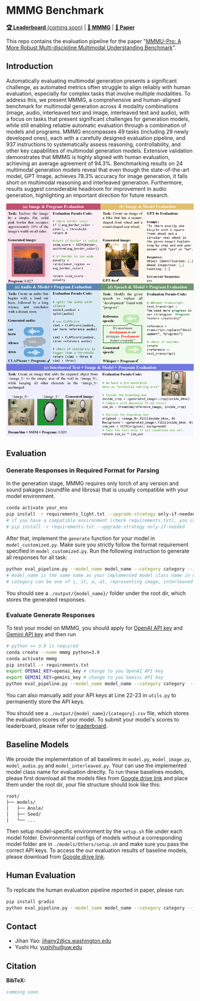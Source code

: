 # MMMG Benchmark

[**🏆 Leaderboard** (coming soon)]() | [**🤗 MMMG**](https://huggingface.co/datasets/UW-FMRL2/MMMG) | [**📖 Paper**]()

This repo contains the evaluation pipeline for the paper "[MMMU-Pro: A More Robust Multi-discipline Multimodal Understanding Benchmark]()".

[//]: # (## 🔔News)

[//]: # ()
[//]: # (- **🔥[2024-09-05] Introducing [MMMU-Pro]&#40;https://arxiv.org/abs/2409.02813&#41;, a robust version of MMMU benchmark for multimodal AI evaluation! 🚀**)

[//]: # (- **🚀[2024-01-31]: We added Human Expert performance on the [Leaderboard]&#40;https://mmmu-benchmark.github.io/#leaderboard&#41;!🌟**)

[//]: # (- **🔥[2023-12-04]: Our evaluation server for test set is now availble on [EvalAI]&#40;https://eval.ai/web/challenges/challenge-page/2179/overview&#41;. We welcome all submissions and look forward to your participation! 😆**)

## Introduction

Automatically evaluating multimodal generation presents a significant challenge, as automated metrics often struggle to align reliably with human evaluation, especially for complex tasks that involve multiple modalities. To address this, we present MMMG, a comprehensive and human-aligned benchmark for multimodal generation across 4 modality combinations (image, audio, interleaved text and image, interleaved text and audio), with a focus on tasks that present significant challenges for generation models, while still enabling reliable automatic evaluation through a combination of models and programs. MMMG encompasses 49 tasks (including 29 newly developed ones), each with a carefully designed evaluation pipeline, and 937 instructions to systematically assess reasoning, controllability, and other key capabilities of multimodal generation models. Extensive validation demonstrates that MMMG is highly aligned with human evaluation, achieving an average agreement of 94.3%. Benchmarking results on 24 multimodal generation models reveal that even though the state-of-the-art model, GPT Image, achieves 78.3% accuracy for image generation, it falls short on multimodal reasoning and interleaved generation. Furthermore, results suggest considerable headroom for improvement in audio generation, highlighting an important direction for future research.

![Alt text](assets/main.png)

## Evaluation
### Generate Responses in Required Format for Parsing
In the generation stage, MMMG requires only torch of any version and sound pakages (soundfile and librosa) that is usually compatible with your model environment. 
```bash
conda activate your_env
pip install -r requirements_light.txt --upgrade-strategy only-if-needed
# if you have a compatible environment (check requirements.txt), you can have a single conda evaluation environment for both generation and evaluation by running the following command in your model's environment:
# pip install -r requirements.txt --upgrade-strategy only-if-needed
```
After that, implement the `generate` function for your model in `model_customized.py`. Make sure you strictly follow the format requirement specified in `model_customized.py`. Run the following instruction to generate all responses for all task:
```bash
python eval_pipeline.py --model_name model_name --category category --job generate
# model_name is the same name as your implemented model class name in model_customized.py
# category can be one of i, it, a, at, representing image, interleaved image-text, sound + music and speech + interleaved speech-text generation.
```
You should see a `./output/{model_name}/` folder under the root dir, which stores the generated responses.
### Evaluate Generate Responses
To test your model on MMMG, you should apply for [OpenAI API key](https://platform.openai.com/api-keys) and [Gemini API key](https://ai.google.dev/gemini-api/docs/api-key) and then run
```bash
# python >= 3.9 is required
conda create --name mmmg python=3.9
conda activate mmmg
pip install -r requirements.txt
export OPENAI_KEY=openai_key # change to you OpenAI API key
export GEMINI_KEY=gemini_key # change to you Gemini API key
python eval_pipeline.py --model_name model_name --category category  --job evaluate
```
You can also manually add your API keys at Line 22-23 in `utils.py` to permanently store the API keys.

You should see a `./output/{model_name}/{category}.csv` file, which stores the evaluation scores of your model. To submit your model's scores to leaderboard, please refer to [leaderboard]().

## Baseline Models
We provide the implementation of all baselines in `model.py`, `model_image.py`, `model_audio.py` and `model_interleaved.py`. Your can use the implemented model class name for evaluation directly. To run these baselines models, please first download all the models files from [Google drive link]() and place them under the root dir, your file structure should look like this:
```aiignore
root/
├── models/
│   ├── Anole/
│   ├── Seed/
│   └── ...
```
Then setup model-specific environment by the `setup.sh` file under each model folder. Environmental configs of models without a corresponding model folder are in `./models/Others/setup.sh` and make sure you pass the correct API keys. To access the our evaluation results of baseline models, please download from [Google drive link]().
## Human Evaluation
To replicate the human evaluation pipeline reported in paper, please run:
```bash
pip install gradio
python eval_pipeline.py --model_name model_name --category category --job human
```

## Contact
- Jihan Yao: jihany2@cs.washington.edu
- Yushi Hu: yushihu@uw.edu

## Citation

**BibTeX:**
```bibtex
comming soon
```